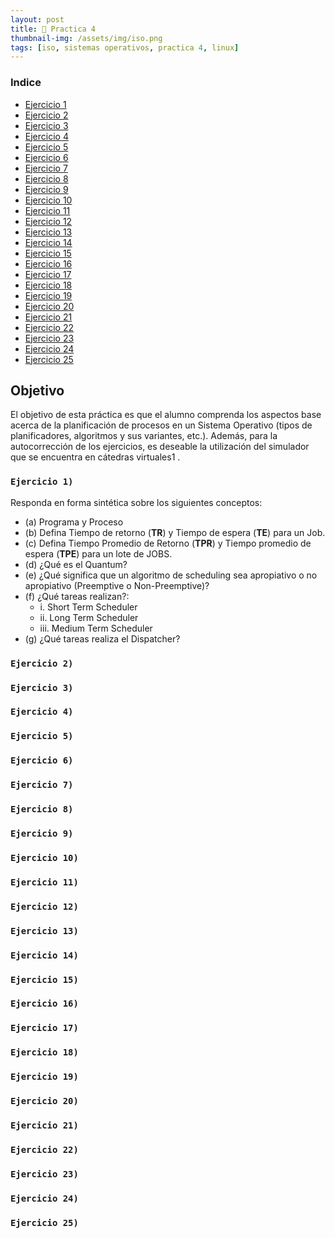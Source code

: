 ```yaml
---
layout: post
title: 📝 Practica 4
thumbnail-img: /assets/img/iso.png
tags: [iso, sistemas operativos, practica 4, linux]
---
```


### Indice
- [Ejercicio 1]()
- [Ejercicio 2]()
- [Ejercicio 3]()
- [Ejercicio 4]()
- [Ejercicio 5]()
- [Ejercicio 6]()
- [Ejercicio 7]()
- [Ejercicio 8]()
- [Ejercicio 9]()
- [Ejercicio 10]()
- [Ejercicio 11]()
- [Ejercicio 12]()
- [Ejercicio 13]()
- [Ejercicio 14]()
- [Ejercicio 15]()
- [Ejercicio 16]()
- [Ejercicio 17]()
- [Ejercicio 18]()
- [Ejercicio 19]()
- [Ejercicio 20]()
- [Ejercicio 21]()
- [Ejercicio 22]()
- [Ejercicio 23]()
- [Ejercicio 24]()
- [Ejercicio 25]()

##  Objetivo
El objetivo de esta práctica es que el alumno comprenda los aspectos base acerca de la planificación de procesos en un Sistema Operativo (tipos de planificadores, algoritmos y sus variantes, etc.). Además, para la autocorrección de los ejercicios, es deseable la utilización del simulador
que se encuentra en cátedras virtuales1
.

### `Ejercicio 1)` 
Responda en forma sintética sobre los siguientes conceptos:
- (a) Programa y Proceso
- (b) Defina Tiempo de retorno (**TR**) y Tiempo de espera (**TE**) para un Job.
- (c) Defina Tiempo Promedio de Retorno (**TPR**) y Tiempo promedio de espera (**TPE**) para un lote de JOBS.
- (d) ¿Qué es el Quantum?
- (e) ¿Qué significa que un algoritmo de scheduling sea apropiativo o no apropiativo (Preemptive o Non-Preemptive)?
- (f) ¿Qué tareas realizan?:
    - i. Short Term Scheduler
    - ii. Long Term Scheduler
    - iii. Medium Term Scheduler
- (g) ¿Qué tareas realiza el Dispatcher?

### `Ejercicio 2)`
### `Ejercicio 3)`
### `Ejercicio 4)`
### `Ejercicio 5)`
### `Ejercicio 6)`
### `Ejercicio 7)`
### `Ejercicio 8)`
### `Ejercicio 9)`
### `Ejercicio 10)`
### `Ejercicio 11)`
### `Ejercicio 12)`
### `Ejercicio 13)`
### `Ejercicio 14)`
### `Ejercicio 15)`
### `Ejercicio 16)`
### `Ejercicio 17)`
### `Ejercicio 18)`
### `Ejercicio 19)`
### `Ejercicio 20)`
### `Ejercicio 21)`
### `Ejercicio 22)`
### `Ejercicio 23)`
### `Ejercicio 24)`
### `Ejercicio 25)`